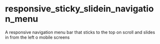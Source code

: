 # responsive_sticky_slidein_navigation_menu
 A responsive navigation menu bar that sticks to the top on  scroll and slides in from the left o mobile screens
